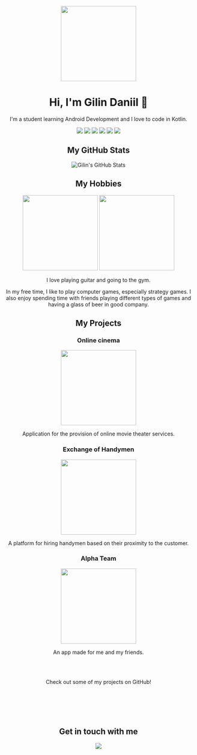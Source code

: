 <!-- Header -->
<p align="center">
  <img src="https://media.giphy.com/media/2IudUHdI075HL02Pkk/giphy.gif" height="200" width="200"/>
</p>
<!-- Introduction -->
<h1 align="center">Hi, I'm Gilin Daniil 👋</h1>
<p align="center">I'm a student learning Android Development and I love to code in Kotlin.</p>
<!-- Icons -->
<p align="center">
  <img src="https://img.icons8.com/color/48/000000/kotlin.png"/>
  <img src="https://img.icons8.com/color/48/000000/c-plus-plus-logo.png"/>
  <img src="https://img.icons8.com/color/48/000000/java-coffee-cup-logo.png"/>
  <img src="https://img.icons8.com/color/48/000000/sql.png"/>
  <img src="https://img.icons8.com/color/48/000000/c-sharp-logo.png"/>
  <img src="https://img.icons8.com/color/48/000000/python.png"/>
</p>
<!-- Git Stats -->
<h2 align="center">My GitHub Stats</h2>
<p align="center">
  <img src="https://github-readme-stats.vercel.app/api?username=danil-gilin&show_icons=true&count_private=true&include_all_commits=true&theme=dark" alt="Gilin's GitHub Stats" />
</p>
<!-- Hobbies -->
<h2 align="center">My Hobbies</h2>
<p align="center">
  <img src="https://media.giphy.com/media/fy5iARUXimtVK/giphy.gif" height="200" width="200"/>
  <img src="https://media.giphy.com/media/Pk20jMIe44bHa/giphy.gif" height="200" width="200"/>
</p>
<p align="center">I love playing guitar and going to the gym.</p>
<p align="center">In my free time, I like to play computer games, especially strategy games. I also enjoy spending time with friends playing different types of games and having a glass of beer in good company.</p>
<!-- My Projects -->
<h2 align="center">My Projects</h2>
<h3 align="center">Online cinema</h3>
<p align="center">
  <a href="https://github.com/danil-gilin/Cinema">
    <img src="https://media.giphy.com/media/10YOiK720sCc9i/giphy.gif" height="200" width="200"/>
  </a>
</p>
<p align="center">
  Application for the provision of online movie theater services.
</p>
<h3 align="center">Exchange of Handymen</h3>
<p align="center">
  <a href="https://github.com/danil-gilin/ExchangeOffHandymen">
    <img src="https://media.giphy.com/media/TNBL4wO6Lv39e/giphy.gif" height="200" width="200"/>
  </a>
</p>
<p align="center">
  A platform for hiring handymen based on their proximity to the customer.
</p>
<h3 align="center">Alpha Team</h3>
<p align="center">
  <a href="https://github.com/danil-gilin/AppALfaTeamAndroid">
    <img src="https://media.giphy.com/media/VduFvPwm3gfGO8duNN/giphy.gif" height="200" width="200"/>
  </a>
</p>
<p align="center">
  An app made for me and my friends.
</p>
<br>
<br>
<p align="center">Check out some of my projects on GitHub!</p>
<br>
<br>
<br>
<br>
<!-- Contact -->
<h2 align="center">Get in touch with me</h2>
<p align="center">
  <a href="https://t.me/Danoxi">
    <img src="https://img.icons8.com/color/48/000000/telegram-app--v5.png"/>
  </a>
</p>
